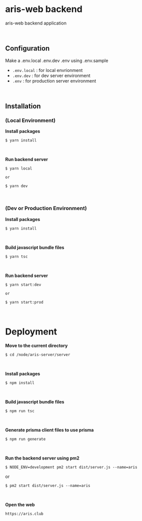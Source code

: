 # aris-web backend

aris-web backend application

<br>

## Configuration

Make a .env.local .env.dev .env using .env.sample

- `.env.local` : for local envrionment
- `.env.dev` : for dev server environment
- `.env` : for production server environment

<br>

## Installation

### (Local Environment)

**Install packages**

```shell
$ yarn install
```

<br>

**Run backend server**

```shell
$ yarn local

or

$ yarn dev
```

<br>

### (Dev or Production Environment)

**Install packages**

```shell
$ yarn install
```

<br>

**Build javascript bundle files**

```shell
$ yarn tsc
```

<br>

**Run backend server**

```shell
$ yarn start:dev

or

$ yarn start:prod
```

<br>

# Deployment

**Move to the current directory**

```shell
$ cd /node/aris-server/server
```

<br>

**Install packages**

```shell
$ npm install
```

<br>

**Build javascript bundle files**

```shell
$ npm run tsc
```

<br>

**Generate prisma client files to use prisma**

```shell
$ npm run generate
```

<br>

**Run the backend server using pm2**

```shell
$ NODE_ENV=development pm2 start dist/server.js --name=aris
```

or

```shell
$ pm2 start dist/server.js --name=aris
```

<br>

**Open the web**

```
https://aris.club
```

<br>
